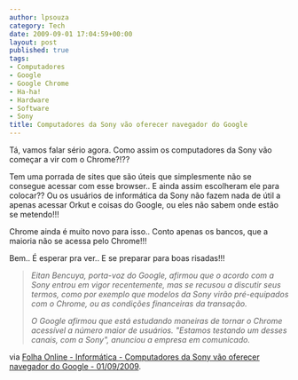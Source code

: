 ```yaml
---
author: lpsouza
category: Tech
date: 2009-09-01 17:04:59+00:00
layout: post
published: true
tags:
- Computadores
- Google
- Google Chrome
- Ha-ha!
- Hardware
- Software
- Sony
title: Computadores da Sony vão oferecer navegador do Google
---
```


Tá, vamos falar sério agora. Como assim os computadores da Sony vão começar a vir com o Chrome?!??

Tem uma porrada de sites que são úteis que simplesmente não se consegue acessar com esse browser.. E ainda assim escolheram ele para colocar?? Ou os usuários de informática da Sony não fazem nada de útil a apenas acessar Orkut e coisas do Google, ou eles não sabem onde estão se metendo!!!

Chrome ainda é muito novo para isso.. Conto apenas os bancos, que a maioria não se acessa pelo Chrome!!!

Bem.. É esperar pra ver.. E se preparar para boas risadas!!!

> _Eitan Bencuya, porta-voz do Google, afirmou que o acordo com a Sony entrou em vigor recentemente, mas se recusou a discutir seus termos, como por exemplo que modelos da Sony virão pré-equipados com o Chrome, ou as condições financeiras da transação._
>
> _O Google afirmou que está estudando maneiras de tornar o Chrome acessível a número maior de usuários. "Estamos testando um desses canais, com a Sony", anunciou a empresa em comunicado._

via [Folha Online - Informática - Computadores da Sony vão oferecer navegador do Google - 01/09/2009](http://www1.folha.uol.com.br/folha/informatica/ult124u617950.shtml).